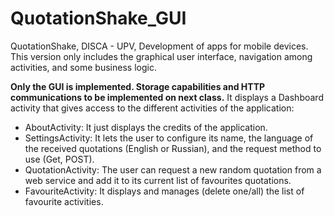 # QuotationShake_GUI
QuotationShake, DISCA - UPV, Development of apps for mobile devices. This version only includes the graphical user interface, navigation among activities, and some business logic.

<b>Only the GUI is implemented. Storage capabilities and HTTP communications to be implemented on next class.</b>
It displays a Dashboard activity that gives access to the different activities of the application:
- AboutActivity: It just displays the credits of the application.
- SettingsActivity: It lets the user to configure its name, the language of the received quotations (English or Russian), and the request method to use (Get, POST).
- QuotationActivity: The user can request a new random quotation from a web service and add it to its current list of favourites quotations.
- FavouriteActivity: It displays and manages (delete one/all) the list of favourite activities.
